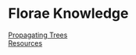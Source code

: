 # Florae Knowledge

[Propagating Trees](./trees/propagation/propagating_trees.md) \
[Resources](./external_resources/resources.md)
